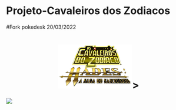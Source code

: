 # Projeto-Cavaleiros dos Zodiacos
#Fork pokedesk 20/03/2022
<div> 
<h1 align="center"> 
    <img src="src/imagens/logo.png" alt="Pokémon" width="200">>
</h1>
</div>
<div>
<img src="src/gif/pokedex.gif">
</div>


